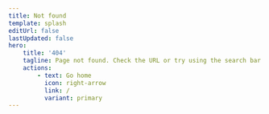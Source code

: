 ```yaml
---
title: Not found
template: splash
editUrl: false
lastUpdated: false
hero:
    title: '404'
    tagline: Page not found. Check the URL or try using the search bar.
    actions:
        - text: Go home
          icon: right-arrow
          link: /
          variant: primary
---
```

